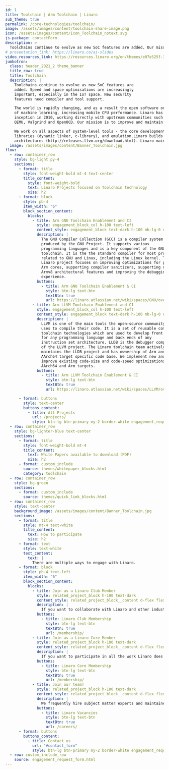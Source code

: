 ```yaml
---
id: 1
title: Toolchain | Arm Toolchain | Linaro
sub_theme: true
permalink: /core-technologies/toolchain/
image: /assets/images/content/toolchain-share-image.png
icon: /assets/images/content/Icon_Toolchain_notext.svg
js-package: contactForm
description: >
  Toolchains continue to evolve as new SoC features are added. Our mission is to improve & maintain open-source Arm toolchain projects. Read more here!
# presentation_link: https://linaro.co/ai-slides
video_resources_link: https://resources.linaro.org/en/themes/e07e525f-3fa5-44db-a1b2-bc673a318fe4
jumbotron:
  class: header_2021_2 theme_banner
  title_row: true
  title: Toolchain
  description: |
    Toolchains continue to evolve as new SoC features are
    added. Speed and space optimisations are increasingly
    important, especially in the IoT space. New security
    features need compiler and tool support.

    The world is rapidly changing, and as a result the open software on computing systems is having to accommodate a shift to greater use
    of machine learning, increasing mobile CPU performance. Linaro has provided open source tools for Arm architectures since its
    inception in 2010, working directly with upstream communities such as GCC, Binutils, GDB, Glibc, Newlib, LLVM, Clang, LLD, LLDB,
    QEMU, Valgrind and OpenOCD. Our mission is to improve and maintain open-source Arm toolchain projects.

    We work on all aspects of system-level tools - the core development toolchain (compiler, assembler, linker, debugger), core system
    libraries (dynamic linker, c-library), and emulation.Linaro builds and tests LLVM community integration releases for ARM and AArch64
    architectures (http://releases.llvm.org/download.html). Linaro maintainers serve as release managers for QEMU and Glibc project.
  image: /assets/images/content/Banner_Toolchain.jpg
flow:
  - row: container_row
    style: bg-light py-4
    sections:
      - format: title
        style: font-weight-bold mt-4 text-center
        title_content:
          style: font-weight-bold
          text: Linaro Projects focused on Toolchain technology
          size: h2
      - format: block
        style: pb-4
        item_width: "6"
        block_section_content:
          blocks:
            - title: Arm GNU Toolchain Enablement and CI
              style: engagement_block_col h-100 text-left
              content_style: engagement_block text-dark h-100 mb-lg-0 engagement_block_content d-flex flex-column justify-content-around align-items-baseline
              description: |
                The GNU Compiler Collection (GCC) is a compiler system
                produced by the GNU Project. It supports various
                programming languages and is a key component of the GNU
                toolchain. It is the the standard compiler for most projects
                related to GNU and Linux, including the Linux kernel. This
                Linaro project focuses on improving optimizations for popular
                Arm cores, supporting compiler sanitizers, supporting new
                Armv8 architectural features and improving the debugging
                experience.
              buttons:
                - title: Arm GNU Toolchain Enablement & CI
                  style: btn-lg text-btn
                  textBtn: true
                  url: https://linaro.atlassian.net/wiki/spaces/GNU/overview
            - title: Arm LLVM Toolchain Enablement and CI
              style: engagement_block_col h-100 text-left
              content_style: engagement_block text-dark h-100 mb-lg-0 engagement_block_content d-flex flex-column justify-content-around align-items-baseline
              description: |
                LLVM is one of the main tools the open-source community
                uses to compile their code. It is a set of reusable compiler and
                toolchain technologies which are used to develop front ends
                for any programming language and back ends of any
                instruction set architecture. LLDB is the debugger component
                of the LLVM project. The Linaro toolchain team actively
                maintains the LLDB project and has ownership of Arm and
                AArch64 target specific code base. We implement new and
                improve existing code-size and code-speed optimizations for
                AArch64 and Arm targets.
              buttons:
                - title: Arm LLVM Toolchain Enablement & CI
                  style: btn-lg text-btn
                  textBtn: true
                  url: https://linaro.atlassian.net/wiki/spaces/LLVM/overview

      - format: buttons
        style: text-center
        buttons_content:
          - title: All Projects
            url: /projects/
            style: btn-lg btn-primary my-2 border-white engagement_request_contact_btn
  - row: container_row
    style: bg-lighter-blue text-center
    sections:
      - format: title
        style: font-weight-bold mt-4
        title_content:
          text: White Papers available to download (PDF)
          size: h2
      - format: custom_include
        source: themes/whitepaper_blocks.html
        category: toolchain
  - row: container_row
    style: bg-green
    sections:
      - format: custom_include
        source: themes/quick_link_blocks.html
  - row: container_row
    style: text-center
    background_image: /assets/images/content/Banner_Toolchain.jpg
    sections:
      - format: title
        style: mt-4 text-white
        title_content:
          text: How to participate
          size: h2
      - format: text
        style: text-white
        text_content:
          text: |
            There are multiple ways to engage with Linaro.
      - format: block
        style: pb-4 text-left
        item_width: "6"
        block_section_content:
          blocks:
            - title: Join as a Linaro Club Member
              style: related_project_block h-100 text-dark
              content_style: related_project_block__content d-flex flex-column justify-content-between align-items-start
              description: |
                If you want to collaborate with Linaro and other industry leaders on all verticals in the Arm Ecosystem, club membership is the right option for you.
              buttons:
                - title: Linaro Club Membership
                  style: btn-lg text-btn
                  textBtn: true
                  url: /membership/
            - title: Join as a Linaro Core Member
              style: related_project_block h-100 text-dark
              content_style: related_project_block__content d-flex flex-column justify-content-between align-items-start
              description: |
                If you want to participate in all the work Linaro does as well as have access to your own dedicated engineering team, then core membership is the right option for you.
              buttons:
                - title: Linaro Core Membership
                  style: btn-lg text-btn
                  textBtn: true
                  url: /membership/
            - title: Join our team!
              style: related_project_block h-100 text-dark
              content_style: related_project_block__content d-flex flex-column justify-content-between align-items-start
              description: |
                We frequently hire subject matter experts and maintainers - if you're interested in becoming part of our team, go to the Linaro careers page to find out more.
              buttons:
                - title: Linaro Vacancies
                  style: btn-lg text-btn
                  textBtn: true
                  url: /careers/
      - format: buttons
        buttons_content:
          - title: Contact us
            url: "#contact_form"
            style: btn-lg btn-primary my-2 border-white engagement_request_contact_btn
  - row: custom_include_row
    source: engagement_request_form.html
---
```

